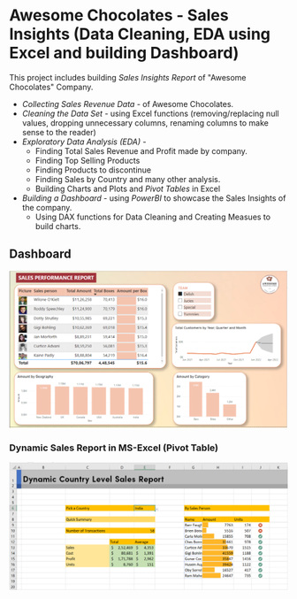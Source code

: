 # Awesome Chocolates - Sales Insights (Data Cleaning, EDA using Excel and building Dashboard)

This project includes building *Sales Insights Report* of "Awesome Chocolates" Company.

- *Collecting Sales Revenue Data* - of Awesome Chocolates.
- *Cleaning the Data Set* - using Excel functions (removing/replacing null values, dropping unnecessary columns, renaming columns to make sense to the reader)
- *Exploratory Data Analysis (EDA)* - 
    - Finding Total Sales Revenue and Profit made by company.
    - Finding Top Selling Products
    - Finding Products to discontinue
    - Finding Sales by Country and many other analysis.
    - Building Charts and Plots and *Pivot Tables* in Excel
- *Building a Dashboard* - using *PowerBI* to showcase the Sales Insights of the company.
    - Using DAX functions for Data Cleaning and Creating Measues to build charts.

## Dashboard
![](Images/Sales_Insights_Dashboard.PNG)

### Dynamic Sales Report in MS-Excel (Pivot Table)
![](Images/Dynamic_Sales_Report.PNG)
